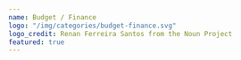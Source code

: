 ```yaml
---
name: Budget / Finance
logo: "/img/categories/budget-finance.svg"
logo_credit: Renan Ferreira Santos from the Noun Project
featured: true
---
```

